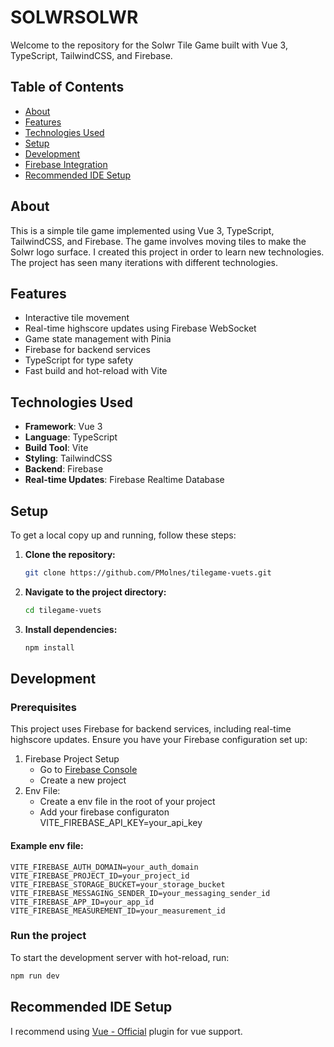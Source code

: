 # SOLWRSOLWR

Welcome to the repository for the Solwr Tile Game built with Vue 3, TypeScript, TailwindCSS, and Firebase.

## Table of Contents

- [About](#about)
- [Features](#features)
- [Technologies Used](#technologies-used)
- [Setup](#setup)
- [Development](#development)
- [Firebase Integration](#firebase-integration)
- [Recommended IDE Setup](#recommended-ide-setup)

## About

This is a simple tile game implemented using Vue 3, TypeScript, TailwindCSS, and Firebase. The game involves moving tiles to make the Solwr logo surface. I created this project in order to learn new technologies. The project has seen many iterations with different technologies.

## Features

- Interactive tile movement
- Real-time highscore updates using Firebase WebSocket
- Game state management with Pinia
- Firebase for backend services
- TypeScript for type safety
- Fast build and hot-reload with Vite

## Technologies Used

- **Framework**: Vue 3
- **Language**: TypeScript
- **Build Tool**: Vite
- **Styling**: TailwindCSS
- **Backend**: Firebase
- **Real-time Updates**: Firebase Realtime Database

## Setup

To get a local copy up and running, follow these steps:

1. **Clone the repository:**
   ```sh
   git clone https://github.com/PMolnes/tilegame-vuets.git
   ```
2. **Navigate to the project directory:**
   ```sh
   cd tilegame-vuets
   ```
3. **Install dependencies:**
   ```sh
   npm install
   ```

## Development

### Prerequisites

This project uses Firebase for backend services, including real-time highscore updates. Ensure you have your Firebase configuration set up:

1. Firebase Project Setup
   - Go to [Firebase Console](https://console.firebase.google.com/)
   - Create a new project
2. Env File:
   - Create a env file in the root of your project
   - Add your firebase configuraton
     VITE_FIREBASE_API_KEY=your_api_key

#### Example env file:

```
VITE_FIREBASE_AUTH_DOMAIN=your_auth_domain
VITE_FIREBASE_PROJECT_ID=your_project_id
VITE_FIREBASE_STORAGE_BUCKET=your_storage_bucket
VITE_FIREBASE_MESSAGING_SENDER_ID=your_messaging_sender_id
VITE_FIREBASE_APP_ID=your_app_id
VITE_FIREBASE_MEASUREMENT_ID=your_measurement_id
```

### Run the project

To start the development server with hot-reload, run:

```sh
npm run dev
```

## Recommended IDE Setup

I recommend using [Vue - Official](https://marketplace.visualstudio.com/items?itemName=Vue.volar) plugin for vue support.
